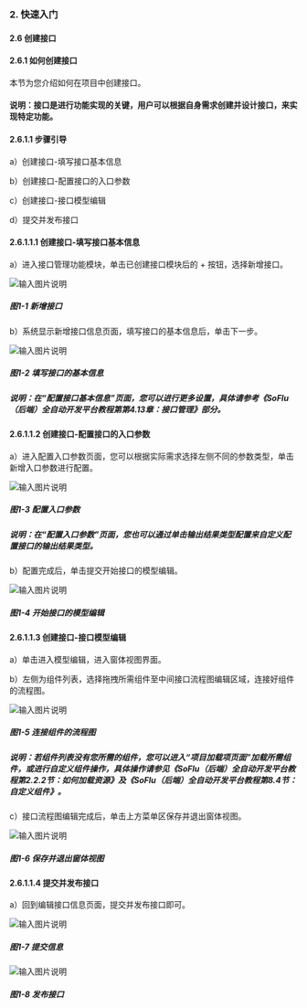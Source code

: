 ### 2. 快速入门

#### 2.6 创建接口

#### 2.6.1 如何创建接口

本节为您介绍如何在项目中创建接口。

#### 说明：接口是进行功能实现的关键，用户可以根据自身需求创建并设计接口，来实现特定功能。

#### 2.6.1.1 步骤引导

a）创建接口-填写接口基本信息

b）创建接口-配置接口的入口参数

c）创建接口-接口模型编辑

d）提交并发布接口

#### 2.6.1.1.1 创建接口-填写接口基本信息

a）进入接口管理功能模块，单击已创建接口模块后的 + 按钮，选择新增接口。

![输入图片说明](../../../../images/SoFlu%EF%BC%88%E5%90%8E%E7%AB%AF%EF%BC%89%E5%BC%80%E5%8F%91%E5%B9%B3%E5%8F%B0/1.%20%E6%9C%80%E6%96%B0%E7%89%88%E6%9C%AC%20-%20%E6%9B%B4%E6%96%B0%E6%97%A5%E6%9C%9F%20-%202022.10.08/2.%20%E5%BF%AB%E9%80%9F%E5%85%A5%E9%97%A8/6.%20%E5%88%9B%E5%BB%BA%E6%8E%A5%E5%8F%A3/image.png)

##### 图1-1 新增接口

b）系统显示新增接口信息页面，填写接口的基本信息后，单击下一步。

![输入图片说明](../../../../images/SoFlu%EF%BC%88%E5%90%8E%E7%AB%AF%EF%BC%89%E5%BC%80%E5%8F%91%E5%B9%B3%E5%8F%B0/1.%20%E6%9C%80%E6%96%B0%E7%89%88%E6%9C%AC%20-%20%E6%9B%B4%E6%96%B0%E6%97%A5%E6%9C%9F%20-%202022.10.08/2.%20%E5%BF%AB%E9%80%9F%E5%85%A5%E9%97%A8/6.%20%E5%88%9B%E5%BB%BA%E6%8E%A5%E5%8F%A3/1-2.png)

##### 图1-2 填写接口的基本信息

##### 说明：在“配置接口基本信息”页面，您可以进行更多设置，具体请参考《SoFlu（后端）全自动开发平台教程第第4.13章：接口管理》部分。

#### 2.6.1.1.2 创建接口-配置接口的入口参数

a）进入配置入口参数页面，您可以根据实际需求选择左侧不同的参数类型，单击新增入口参数进行配置。

![输入图片说明](../../../../images/SoFlu%EF%BC%88%E5%90%8E%E7%AB%AF%EF%BC%89%E5%BC%80%E5%8F%91%E5%B9%B3%E5%8F%B0/1.%20%E6%9C%80%E6%96%B0%E7%89%88%E6%9C%AC%20-%20%E6%9B%B4%E6%96%B0%E6%97%A5%E6%9C%9F%20-%202022.10.08/2.%20%E5%BF%AB%E9%80%9F%E5%85%A5%E9%97%A8/6.%20%E5%88%9B%E5%BB%BA%E6%8E%A5%E5%8F%A3/1-3.png)

##### 图1-3 配置入口参数

##### 说明：在“配置入口参数”页面，您也可以通过单击输出结果类型配置来自定义配置接口的输出结果类型。

b）配置完成后，单击提交开始接口的模型编辑。

![输入图片说明](../../../../images/SoFlu%EF%BC%88%E5%90%8E%E7%AB%AF%EF%BC%89%E5%BC%80%E5%8F%91%E5%B9%B3%E5%8F%B0/1.%20%E6%9C%80%E6%96%B0%E7%89%88%E6%9C%AC%20-%20%E6%9B%B4%E6%96%B0%E6%97%A5%E6%9C%9F%20-%202022.10.08/2.%20%E5%BF%AB%E9%80%9F%E5%85%A5%E9%97%A8/6.%20%E5%88%9B%E5%BB%BA%E6%8E%A5%E5%8F%A3/1-4.png)

##### 图1-4 开始接口的模型编辑

#### 2.6.1.1.3 创建接口-接口模型编辑

a）单击进入模型编辑，进入窗体视图界面。

b）左侧为组件列表，选择拖拽所需组件至中间接口流程图编辑区域，连接好组件的流程图。

![输入图片说明](../../../../images/SoFlu%EF%BC%88%E5%90%8E%E7%AB%AF%EF%BC%89%E5%BC%80%E5%8F%91%E5%B9%B3%E5%8F%B0/1.%20%E6%9C%80%E6%96%B0%E7%89%88%E6%9C%AC%20-%20%E6%9B%B4%E6%96%B0%E6%97%A5%E6%9C%9F%20-%202022.10.08/2.%20%E5%BF%AB%E9%80%9F%E5%85%A5%E9%97%A8/6.%20%E5%88%9B%E5%BB%BA%E6%8E%A5%E5%8F%A3/1-5.png)

##### 图1-5 连接组件的流程图

##### 说明：若组件列表没有您所需的组件，您可以进入“项目加载项页面”加载所需组件，或进行自定义组件操作，具体操作请参见《SoFlu（后端）全自动开发平台教程第2.2.2节：如何加载资源》及《SoFlu（后端）全自动开发平台教程第8.4节：自定义组件》。

c）接口流程图编辑完成后，单击上方菜单区保存并退出窗体视图。

![输入图片说明](../../../../images/SoFlu%EF%BC%88%E5%90%8E%E7%AB%AF%EF%BC%89%E5%BC%80%E5%8F%91%E5%B9%B3%E5%8F%B0/1.%20%E6%9C%80%E6%96%B0%E7%89%88%E6%9C%AC%20-%20%E6%9B%B4%E6%96%B0%E6%97%A5%E6%9C%9F%20-%202022.10.08/2.%20%E5%BF%AB%E9%80%9F%E5%85%A5%E9%97%A8/6.%20%E5%88%9B%E5%BB%BA%E6%8E%A5%E5%8F%A3/1-6.png)

##### 图1-6 保存并退出窗体视图

#### 2.6.1.1.4 提交并发布接口

a）回到编辑接口信息页面，提交并发布接口即可。

![输入图片说明](../../../../images/SoFlu%EF%BC%88%E5%90%8E%E7%AB%AF%EF%BC%89%E5%BC%80%E5%8F%91%E5%B9%B3%E5%8F%B0/1.%20%E6%9C%80%E6%96%B0%E7%89%88%E6%9C%AC%20-%20%E6%9B%B4%E6%96%B0%E6%97%A5%E6%9C%9F%20-%202022.10.08/2.%20%E5%BF%AB%E9%80%9F%E5%85%A5%E9%97%A8/6.%20%E5%88%9B%E5%BB%BA%E6%8E%A5%E5%8F%A3/1-7.png)

##### 图1-7 提交信息

![输入图片说明](../../../../images/SoFlu%EF%BC%88%E5%90%8E%E7%AB%AF%EF%BC%89%E5%BC%80%E5%8F%91%E5%B9%B3%E5%8F%B0/1.%20%E6%9C%80%E6%96%B0%E7%89%88%E6%9C%AC%20-%20%E6%9B%B4%E6%96%B0%E6%97%A5%E6%9C%9F%20-%202022.10.08/2.%20%E5%BF%AB%E9%80%9F%E5%85%A5%E9%97%A8/6.%20%E5%88%9B%E5%BB%BA%E6%8E%A5%E5%8F%A3/1-8.png)

##### 图1-8 发布接口
